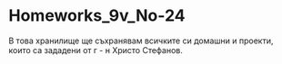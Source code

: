 # Homeworks_9v_No-24
В това хранилище ще съхранявам всичките си домашни и проекти, които са зададени от г - н Христо Стефанов.
